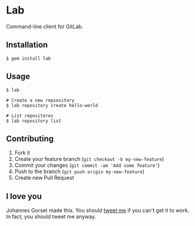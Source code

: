 # Lab

Command-line client for GitLab.

## Installation

    $ gem install lab

## Usage

    $ lab

    # Create a new repsository
    $ lab repository create hello-world

    # List repositores
    $ lab repository list

## Contributing

1. Fork it
2. Create your feature branch (`git checkout -b my-new-feature`)
3. Commit your changes (`git commit -am 'Add some feature'`)
4. Push to the branch (`git push origin my-new-feature`)
5. Create new Pull Request

## I love you

Johannes Gorset made this. You should [tweet me](http://twitter.com/jgorset) if you can't get
it to work. In fact, you should tweet me anyway.
